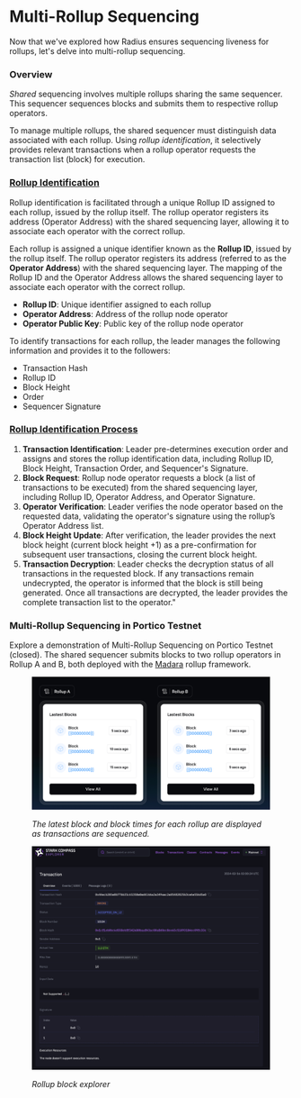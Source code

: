 # Multi-Rollup Sequencing

Now that we've explored how Radius ensures sequencing liveness for rollups, let's delve into multi-rollup sequencing.

### **Overview**

_Shared_ sequencing involves multiple rollups sharing the same sequencer. This sequencer sequences blocks and submits them to respective rollup operators.

To manage multiple rollups, the shared sequencer must distinguish data associated with each rollup. Using _rollup identification_, it selectively provides relevant transactions when a rollup operator requests the transaction list (block) for execution.

### [Rollup Identification](../../developer/sequencing-layer-rollup.md#adding-a-rollup)

Rollup identification is facilitated through a unique Rollup ID assigned to each rollup, issued by the rollup itself. The rollup operator registers its address (Operator Address) with the shared sequencing layer, allowing it to associate each operator with the correct rollup.

Each rollup is assigned a unique identifier known as the **Rollup ID**, issued by the rollup itself. The rollup operator registers its address (referred to as the **Operator Address**) with the shared sequencing layer. The mapping of the Rollup ID and the Operator Address allows the shared sequencing layer to associate each operator with the correct rollup.

* **Rollup ID**: Unique identifier assigned to each rollup
* **Operator Address**: Address of the rollup node operator
* **Operator Public Key**: Public key of the rollup node operator

To identify transactions for each rollup, the leader manages the following information and provides it to the followers:

* Transaction Hash
* Rollup ID
* Block Height
* Order
* Sequencer Signature

### [Rollup Identification Process](../../developer/sequencing-layer-rollup.md#getting-the-block-from-the-sequencing-layer)

1. **Transaction Identification**: Leader pre-determines execution order and assigns and stores the rollup identification data, including Rollup ID, Block Height, Transaction Order, and Sequencer's Signature.
2. **Block Request**: Rollup node operator requests a block (a list of transactions to be executed) from the shared sequencing layer, including Rollup ID, Operator Address, and Operator Signature.
3. **Operator Verification**: Leader verifies the node operator based on the requested data, validating the operator's signature using the rollup’s Operator Address list.
4. **Block Height Update**: After verification, the leader provides the next block height (current block height +1) as a pre-confirmation for subsequent user transactions, closing the current block height.
5. **Transaction Decryption**: Leader checks the decryption status of all transactions in the requested block. If any transactions remain undecrypted, the operator is informed that the block is still being generated. Once all transactions are decrypted, the leader provides the complete transaction list to the operator."

### **Multi-Rollup Sequencing in Portico Testnet**

Explore a demonstration of Multi-Rollup Sequencing on Portico Testnet (closed). The shared sequencer submits blocks to two rollup operators in Rollup A and B, both deployed with the [Madara](https://www.madara.build/) rollup framework.&#x20;

<figure><img src="../../.gitbook/assets/image (6).png" alt=""><figcaption><p><em>The latest block and block times for each rollup are displayed as transactions are sequenced.</em></p></figcaption></figure>

<figure><img src="../../.gitbook/assets/image (7).png" alt=""><figcaption><p><em>Rollup block explorer</em></p></figcaption></figure>

